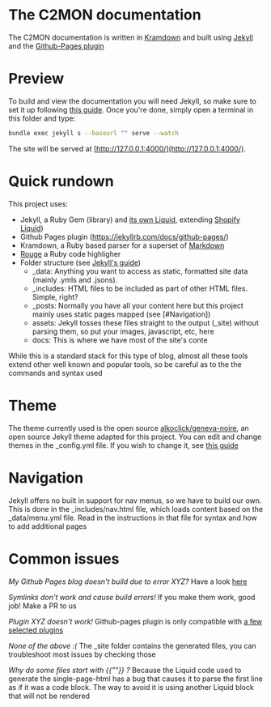 # The C2MON documentation

The C2MON documentation is written in [Kramdown](https://kramdown.gettalong.org/) and built using [Jekyll](https://jekyllrb.com/) and the [Github-Pages plugin](https://pages.github.com/)

# Preview

To build and view the documentation you will need Jekyll, so make sure to set it up following [this guide](https://jekyllrb.com/docs/installation/). Once you're done, simply open a terminal in this folder and type:

```bash
bundle exec jekyll s --baseurl "" serve --watch
```

The site will be served at [http://127.0.0.1:4000/](http://127.0.0.1:4000/).

# Quick rundown

This project uses:

* Jekyll, a Ruby Gem (library) and [its own Liquid](https://jekyllrb.com/docs/liquid/), extending [Shopify Liquid](https://shopify.github.io/liquid/))
* Github Pages plugin (https://jekyllrb.com/docs/github-pages/)
* Kramdown, a Ruby based parser for a superset of [Markdown](https://daringfireball.net/projects/markdown/)
* [Rouge](http://rouge.jneen.net/) a Ruby code highligher
* Folder structure (see [Jekyll's guide](https://jekyllrb.com/docs/structure/))
  * \_data: Anything you want to access as static, formatted site data (mainly .ymls and .jsons).
  * \_includes: HTML files to be included as part of other HTML files. Simple, right?
  * \_posts: Normally you have all your content here but this project mainly uses static pages mapped (see [#Navigation])
  * assets: Jekyll tosses these files straight to the output (\_site) without parsing them, so put your images, javascript, etc, here
  * docs: This is where we have most of the site's conte

While this is a standard stack for this type of blog, almost all these tools extend other well known and popular tools, so be careful as to the the commands and syntax used

# Theme

The theme currently used is the open source [alkoclick/geneva-noire](https://github.com/alkoclick/geneva-noire), an open source Jekyll theme adapted for this project. You can edit and change themes in the \_config.yml file. If you wish to change it, see [this guide](https://help.github.com/en/articles/adding-a-jekyll-theme-to-your-github-pages-site)

# Navigation

Jekyll offers no built in support for nav menus, so we have to build our own. This is done in the \_includes/nav.html file, which loads content based on the \_data/menu.yml file. Read in the instructions in that file for syntax and how to add additional pages

# Common issues

_My Github Pages blog doesn't build due to error XYZ?_
Have a look [here](https://help.github.com/en/articles/troubleshooting-github-pages-builds)

_Symlinks don't work and cause build errors!_
If you make them work, good job! Make a PR to us

_Plugin XYZ doesn't work!_
Github-pages plugin is only compatible with [a few selected plugins](https://help.github.com/en/articles/configuring-jekyll-plugins)

_None of the above :(_
The \_site folder contains the generated files, you can troubleshoot most issues by checking those

_Why do some files start with {{""}} ?_
Because the Liquid code used to generate the single-page-html has a bug that causes it to parse the first line as if it was a code block. The way to avoid it is using another Liquid block that will not be rendered
